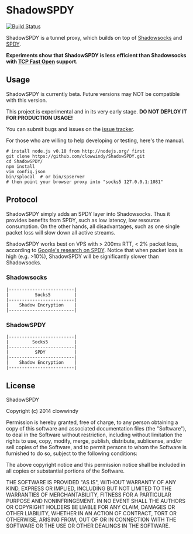 ShadowSPDY
==========
[![Build Status][1]][2]

ShadowSPDY is a tunnel proxy, which builds on top of [Shadowsocks][3] and 
[SPDY][4].

**Experiments show that ShadowSPDY is less efficient than Shadowsocks
with [TCP Fast Open][7] support.**

Usage
-----

ShadowSPDY is currently beta. Future versions may NOT be compatible with this 
version.

This project is experimental and in its very early stage. **DO NOT DEPLOY IT 
FOR PRODUCTION USAGE!**

You can submit bugs and issues on the [issue tracker][5].

For those who are willing to help developing or testing, here's the manual.

    # install node.js v0.10 from http://nodejs.org/ first
    git clone https://github.com/clowwindy/ShadowSPDY.git
    cd ShadowSPDY/
    npm install
    vim config.json
    bin/splocal  # or bin/spserver
    # then point your browser proxy into "socks5 127.0.0.1:1081"

Protocol
--------

ShadowSPDY simply adds an SPDY layer into Shadowsocks. Thus it provides benefits 
from SPDY, such as low latency, low resource consumption. On the other hands, 
all disadvantages, such as one single packet loss will slow down all active
streams.

ShadowSPDY works best on VPS with > 200ms RTT, < 2% packet loss, according to
[Google's research on SPDY][6]. Notice that when packet loss is high
(e.g. >10%), ShadowSPDY will be significantly slower than Shadowsocks.

### Shadowsocks

    |-------------------------|
    |          Socks5         |
    |-------------------------|
    |    Shadow Encryption    |
    |-------------------------|

### ShadowSPDY

    |-------------------------|
    |         Socks5          |
    |-------------------------|
    |          SPDY           |
    |-------------------------|
    |    Shadow Encryption    |
    |-------------------------|

License
-------

ShadowSPDY

Copyright (c) 2014 clowwindy

Permission is hereby granted, free of charge, to any person obtaining a copy
of this software and associated documentation files (the "Software"), to deal
in the Software without restriction, including without limitation the rights
to use, copy, modify, merge, publish, distribute, sublicense, and/or sell
copies of the Software, and to permit persons to whom the Software is
furnished to do so, subject to the following conditions:

The above copyright notice and this permission notice shall be included in
all copies or substantial portions of the Software.

THE SOFTWARE IS PROVIDED "AS IS", WITHOUT WARRANTY OF ANY KIND, EXPRESS OR
IMPLIED, INCLUDING BUT NOT LIMITED TO THE WARRANTIES OF MERCHANTABILITY,
FITNESS FOR A PARTICULAR PURPOSE AND NONINFRINGEMENT. IN NO EVENT SHALL THE
AUTHORS OR COPYRIGHT HOLDERS BE LIABLE FOR ANY CLAIM, DAMAGES OR OTHER
LIABILITY, WHETHER IN AN ACTION OF CONTRACT, TORT OR OTHERWISE, ARISING FROM,
OUT OF OR IN CONNECTION WITH THE SOFTWARE OR THE USE OR OTHER DEALINGS IN THE
SOFTWARE.


[1]: https://travis-ci.org/clowwindy/ShadowSPDY.svg?branch=master
[2]: https://travis-ci.org/clowwindy/ShadowSPDY
[3]: https://github.com/clowwindy/shadowsocks
[4]: http://www.chromium.org/spdy
[5]: https://github.com/clowwindy/ShadowSPDY/issues
[6]: http://www.chromium.org/spdy/spdy-whitepaper#TOC-Preliminary-results
[7]: https://github.com/clowwindy/shadowsocks/wiki/TCP-Fast-Open
